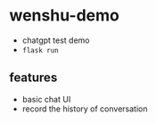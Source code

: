 # wenshu-demo

* chatgpt test demo
* `flask run`

## features

* basic chat UI
* record the history of conversation